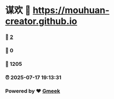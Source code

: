 # 谋欢 :link: https://mouhuan-creator.github.io 
### :page_facing_up: [2](https://mouhuan-creator.github.io/tag.html) 
### :speech_balloon: 0 
### :hibiscus: 1205 
### :alarm_clock: 2025-07-17 19:13:31 
### Powered by :heart: [Gmeek](https://github.com/Meekdai/Gmeek)
